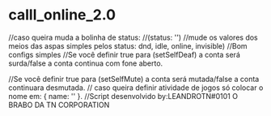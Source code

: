 # calll_online_2.0


//caso queira muda a bolinha de status: 
//(status: '') 
//mude os valores dos meios das aspas simples pelos status: dnd, idle, online, invisible)
//Bom configs simples
//Se você definir true para (setSelfDeaf) a conta será surda/false a conta continua com fone aberto.

//Se você definir true para (setSelfMute) a conta será mutada/false a conta continuara desmutada.
// caso queira definir atividade de jogos só colocar o nome em: { name: '' }.
//Script desenvolvido by:LEANDROTN#0101 O BRABO DA TN CORPORATION
